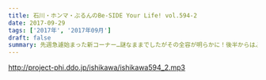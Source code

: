 ```yaml
---
title: 石川・ホンマ・ぶるんのBe-SIDE Your Life! vol.594-2
date: 2017-09-29
tags: ['2017年', '2017年09月']
draft: false
summary: 先週急遽始まった新コーナー…謎なままでしたがその全容が明らかに！後半からはぶるんさんが登場！健康診断は大切です。MIURA
---
```


http://project-phi.ddo.jp/ishikawa/ishikawa594_2.mp3
